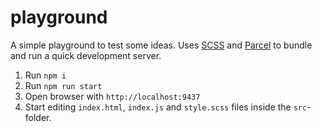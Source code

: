 # playground

A simple playground to test some ideas.
Uses [SCSS](https://sass-lang.com/) and [Parcel](https://parceljs.org/) to bundle and run a quick development server.

1. Run `npm i`
2. Run `npm run start`
3. Open browser with `http://localhost:9437`
4. Start editing `index.html`, `index.js` and `style.scss` files inside the `src`-folder.
